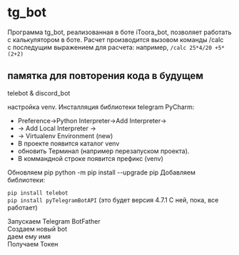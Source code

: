 # tg_bot
Программа tg_bot, реализованная в боте iToora_bot, 
позволяет работать 
с калькулятором в боте. 
Расчет производится вызовом команды /calc  
с последущим выражением для расчета:
например, `/calc 25*4/20 +5*(2+2)`

## памятка для повторения кода в будущем
telebot & discord_bot

настройка venv. Инсталляция библиотеки telegram
PyCharm:
* Preference->Python Interpreter->Add Interpreter->
* -> Add Local Interpreter ->
* -> Virtualenv Environment (new)
* В проекте появится каталог venv
* обновить Терминал (например перезапуском проекта). 
* В коммандной строке появится префикс (venv)  

Обновляем pip python -m pip install --upgrade pip
Добавляем библиотеки:  

`pip install telebot`  
`pip install pyTelegramBotAPI` 
(это будет версия 4.7.1 С ней, пока, все работает)

Запускаем Telegram BotFather  
Создаем новый bot  
даем ему имя  
Получаем Токен
